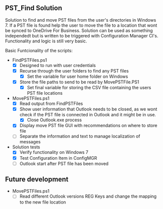 PST_Find Solution
-------

Solution to find and move PST files from the user's directories in Windows 7.
If a PST file is found help the user to move the file to a location that wont be
synced to OneDrive For Business.
Solution can be used as something independedt but is written to be triggered
with Configuration Manager CI's.
Functionality and logic is still very basic.

Basic Funtcionality of the scripts:

* FindPSTFiles.ps1
    * [x] Designed to run with user credentials
    * [x] Recurse through the user folders to find any PST files
        * [x] Set the variable for user home folder on Windows 
    * [x] Store the file paths to send to be read by MovePSTFile.PS1
        * [x] Set final variable for storing the CSV file containing the users
                PST file locations

* MovePSTFiles.ps1
    * [x] Read output from FindPSTFiles
    * [x] Show user information that Outlook needs to be closed, as we wont
          check if the PST file is connected in Outlook and it might be in use.
        * [x] Close Outlook.exe process
    * [x] Display move PST file GUI with recommendations on where to store file
    * [ ] Separate the information and text to manage localization of messages

* Solution tests
    * [x] Verify functionality on Windows 7
    * [x] Test Configuration Item in ConfigMGR
    * [ ] Outlook start after PST file has been moved

Future development
-------
* MovePSTFiles.ps1
    * [ ] Read different Outlook versions REG Keys and change the mapping to the new file location
